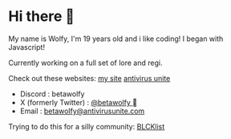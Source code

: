 # Hi there 👋

My name is Wolfy, I'm 19 years old and i like coding!
I began with Javascript! 

Currently working on a full set of lore and regi.

Check out these websites:
[my site](https://betawolfy.xyz)
[antivirus unite](https://antivirusunite.com)

- Discord : betawolfy
- X (formerly Twitter) : [@betawolfy ](https://twitter.com/betawolfy_)
- Email : [betawolfy@antivirusunite.com](mailto://betawolfy@antivirusunite.com)

Trying to do this for a silly community:
[BLCKlist](https://github.com/Betawolfy/BLCKlist)
